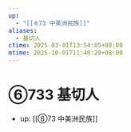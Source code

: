```yaml
---
up:
  - "[[⑥73 中美洲民族]]"
aliases:
  - 基切人
ctime: 2025-03-01T13:54:05+08:00
mtime: 2025-10-01T11:40:29+08:00
---
```


# ⑥733 基切人

- up: [[⑥73 中美洲民族]]
